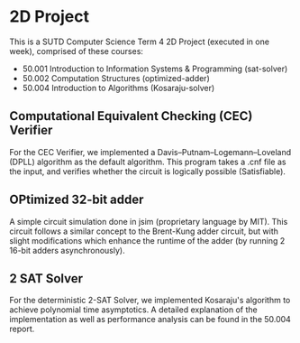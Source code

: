 # 2D Project
This is a SUTD Computer Science Term 4 2D Project (executed in one week), comprised of these courses:

* 50.001 Introduction to Information Systems & Programming (sat-solver)
* 50.002 Computation Structures (optimized-adder)
* 50.004 Introduction to Algorithms (Kosaraju-solver)

## Computational Equivalent Checking (CEC) Verifier
For the CEC Verifier, we implemented a Davis–Putnam–Logemann–Loveland (DPLL) algorithm as the default algorithm. This program takes a .cnf file as the input, and verifies whether the circuit is logically possible (Satisfiable). 

## OPtimized 32-bit adder
A simple circuit simulation done in jsim (proprietary language by MIT). This circuit follows a similar concept to the Brent-Kung adder circuit, but with slight modifications which enhance the runtime of the adder (by running 2 16-bit adders asynchronously).

## 2 SAT Solver
For the deterministic 2-SAT Solver, we implemented Kosaraju's algorithm to achieve polynomial time asymptotics. 
A detailed explanation of the implementation as well as performance analysis can be found in the 50.004 report.
